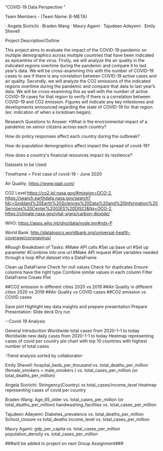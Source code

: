 “COVID-19 Data Perspective ”

Team Members - (Team Name:  B-META)

·        Angela Sivirichi
·        Braden Wang
·        Maury Agami
·        Tajudeen Adeyemi
·        Emily Shevell

Project Description/Outline

This project aims to evaluate the impact of the COVID-19 pandemic on multiple demographics across multiple countries that have been indicated as epicentres of the virus. 
Firstly, we will analyze the air quality in the indicated regions overtime during the pandemic and compare it to last year’s data. We will be cross-examining this with the number of COVID-19 cases to see if there is any correlation between COVID-19 active cases and air quality. 
Secondly, we will analyze the CO2 emissions of the indicated regions overtime during the pandemic and compare that data to last year’s data. We will be cross-examining this as well with the number of active COVID-19 cases for that region to verify if there is a correlation between COVID-19 and CO2 emission.
Figures will indicate any key milestones and developments announced regarding the state of COVID-19 for that region (ex: indication of when a  lockdown began).

Research Questions to Answer
*What is the environmental impact of a pandemic on senior citizens across each country?

How do policy responses affect each country during the outbreak?

How do population demographics affect impact the spread of covid-19?

How does a country's financial resources impact its resilience?

Datasets to be Used:

Timeframe = First case of covid-19 - June 2020

Air Quality: https://www.iqair.com/

CO2  Level:https://co2.jpl.nasa.gov/#mission=OCO-2,  https://search.earthdata.nasa.gov/search?fdc=Goddard%20Earth%20Sciences%20Data%20and%20Information%20Services%20Center%20(GES%20DISC)&fpj=OCO-2, https://climate.nasa.gov/vital-signs/carbon-dioxide/

WHO: https://apps.who.int/gho/data/node.imr#ndx-P

World Bank: http://datatopics.worldbank.org/universal-health-coverage/coronavirus/


#Rough Breakdown of Tasks:
#Make API calls
#Set up base url
#Set up parameter 
#Combine into one url 
#Make API request 
#Get variables needed through a loop 
#Put dataset into a DataFrame


Clean up DataFrame
Check for null values 
Check for duplicates
Ensure columns have the right type 
Combine similar values in each column 
Filter DataFrame
Create Plot

##CO2 emission in different cities 2020 vs 2019
##Air Quality in different cities 2020 vs 2019
##Air Quality vs COVID cases
##CO2 emission vs COVID cases

Save plot
Highlight key data insights and prepare  presentation
Prepare Presentation:
Slide deck 
Dry run  

--Covid-19 Analysis
 
General Introduction
Worldwide  total cases from 2020-1-1 to today
Worldwide  new daily cases  from 2020-1-1 to today
Heatmap representing cases of covid per country
pie chart with top 10 countries with highest number of total cases

-Trend analysis sorted by collaborator-

Emily Shevell:
hospital_beds_per_thousand vs. total_deaths_per_million
(female_smokers + male_smokers ) vs. total_cases_per_million (or total_deaths_per_million)

Angela Sivirichi:
Stringency(Country) vs total_cases/income_level
Heatmap representing cases of covid per country

Braden Wang:
Age_65_older vs. total_cases_per_million (or total_deaths_per_million)
handwashing_facilities vs. total_cases_per_million

Tajudeen Adeyemi:
Diabetes_prevalence vs.  total_deaths_per_million
School_closure vs total_deaths
income_level vs. total_cases_per_million

Maury Agami:
gdp_per_capita vs. total_cases_per_million
population_density vs.  total_cases_per_million

###will be added to project on next Group Assignment###
